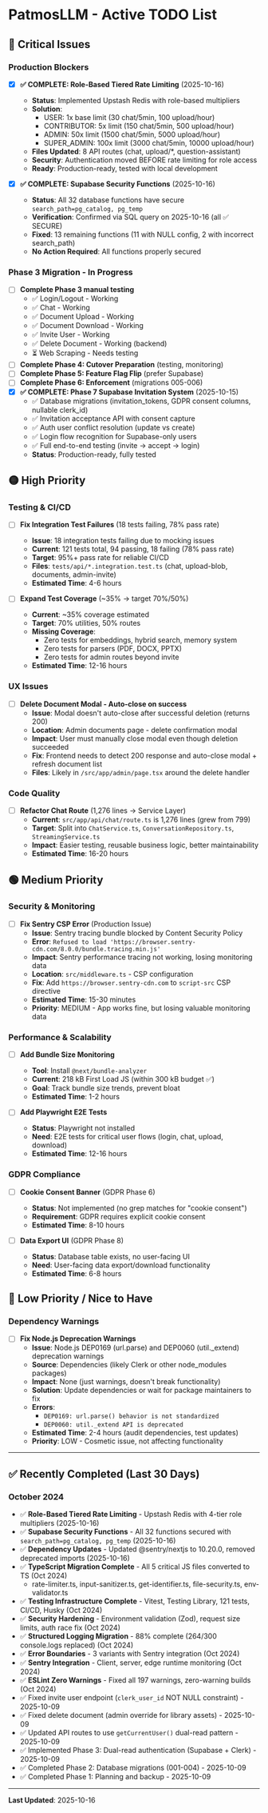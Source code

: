 # PatmosLLM - Active TODO List

## 🔴 Critical Issues

### Production Blockers
- [x] **✅ COMPLETE: Role-Based Tiered Rate Limiting** (2025-10-16)
  - **Status**: Implemented Upstash Redis with role-based multipliers
  - **Solution**:
    - USER: 1x base limit (30 chat/5min, 100 upload/hour)
    - CONTRIBUTOR: 5x limit (150 chat/5min, 500 upload/hour)
    - ADMIN: 50x limit (1500 chat/5min, 5000 upload/hour)
    - SUPER_ADMIN: 100x limit (3000 chat/5min, 10000 upload/hour)
  - **Files Updated**: 8 API routes (chat, upload/*, question-assistant)
  - **Security**: Authentication moved BEFORE rate limiting for role access
  - **Ready**: Production-ready, tested with local development

- [x] **✅ COMPLETE: Supabase Security Functions** (2025-10-16)
  - **Status**: All 32 database functions have secure `search_path=pg_catalog, pg_temp`
  - **Verification**: Confirmed via SQL query on 2025-10-16 (all ✅ SECURE)
  - **Fixed**: 13 remaining functions (11 with NULL config, 2 with incorrect search_path)
  - **No Action Required**: All functions properly secured

### Phase 3 Migration - In Progress
- [ ] **Complete Phase 3 manual testing**
  - ✅ Login/Logout - Working
  - ✅ Chat - Working
  - ✅ Document Upload - Working
  - ✅ Document Download - Working
  - ✅ Invite User - Working
  - ✅ Delete Document - Working (backend)
  - ⏳ Web Scraping - Needs testing
- [ ] **Complete Phase 4: Cutover Preparation** (testing, monitoring)
- [ ] **Complete Phase 5: Feature Flag Flip** (prefer Supabase)
- [ ] **Complete Phase 6: Enforcement** (migrations 005-006)
- [x] **✅ COMPLETE: Phase 7 Supabase Invitation System** (2025-10-15)
  - ✅ Database migrations (invitation_tokens, GDPR consent columns, nullable clerk_id)
  - ✅ Invitation acceptance API with consent capture
  - ✅ Auth user conflict resolution (update vs create)
  - ✅ Login flow recognition for Supabase-only users
  - ✅ Full end-to-end testing (invite → accept → login)
  - **Status**: Production-ready, fully tested

## 🟡 High Priority

### Testing & CI/CD
- [ ] **Fix Integration Test Failures** (18 tests failing, 78% pass rate)
  - **Issue**: 18 integration tests failing due to mocking issues
  - **Current**: 121 tests total, 94 passing, 18 failing (78% pass rate)
  - **Target**: 95%+ pass rate for reliable CI/CD
  - **Files**: `tests/api/*.integration.test.ts` (chat, upload-blob, documents, admin-invite)
  - **Estimated Time**: 4-6 hours

- [ ] **Expand Test Coverage** (~35% → target 70%/50%)
  - **Current**: ~35% coverage estimated
  - **Target**: 70% utilities, 50% routes
  - **Missing Coverage**:
    - Zero tests for embeddings, hybrid search, memory system
    - Zero tests for parsers (PDF, DOCX, PPTX)
    - Zero tests for admin routes beyond invite
  - **Estimated Time**: 12-16 hours

### UX Issues
- [ ] **Delete Document Modal - Auto-close on success**
  - **Issue**: Modal doesn't auto-close after successful deletion (returns 200)
  - **Location**: Admin documents page - delete confirmation modal
  - **Impact**: User must manually close modal even though deletion succeeded
  - **Fix**: Frontend needs to detect 200 response and auto-close modal + refresh document list
  - **Files**: Likely in `/src/app/admin/page.tsx` around the delete handler

### Code Quality
- [ ] **Refactor Chat Route** (1,276 lines → Service Layer)
  - **Current**: `src/app/api/chat/route.ts` is 1,276 lines (grew from 799)
  - **Target**: Split into `ChatService.ts`, `ConversationRepository.ts`, `StreamingService.ts`
  - **Impact**: Easier testing, reusable business logic, better maintainability
  - **Estimated Time**: 16-20 hours

## 🟢 Medium Priority

### Security & Monitoring
- [ ] **Fix Sentry CSP Error** (Production Issue)
  - **Issue**: Sentry tracing bundle blocked by Content Security Policy
  - **Error**: `Refused to load 'https://browser.sentry-cdn.com/8.0.0/bundle.tracing.min.js'`
  - **Impact**: Sentry performance tracing not working, losing monitoring data
  - **Location**: `src/middleware.ts` - CSP configuration
  - **Fix**: Add `https://browser.sentry-cdn.com` to `script-src` CSP directive
  - **Estimated Time**: 15-30 minutes
  - **Priority**: MEDIUM - App works fine, but losing valuable monitoring data

### Performance & Scalability
- [ ] **Add Bundle Size Monitoring**
  - **Tool**: Install `@next/bundle-analyzer`
  - **Current**: 218 kB First Load JS (within 300 kB budget ✅)
  - **Goal**: Track bundle size trends, prevent bloat
  - **Estimated Time**: 1-2 hours

- [ ] **Add Playwright E2E Tests**
  - **Status**: Playwright not installed
  - **Need**: E2E tests for critical user flows (login, chat, upload, download)
  - **Estimated Time**: 12-16 hours

### GDPR Compliance
- [ ] **Cookie Consent Banner** (GDPR Phase 6)
  - **Status**: Not implemented (no grep matches for "cookie consent")
  - **Requirement**: GDPR requires explicit cookie consent
  - **Estimated Time**: 8-10 hours

- [ ] **Data Export UI** (GDPR Phase 8)
  - **Status**: Database table exists, no user-facing UI
  - **Need**: User-facing data export/download functionality
  - **Estimated Time**: 6-8 hours

## 🔵 Low Priority / Nice to Have

### Dependency Warnings
- [ ] **Fix Node.js Deprecation Warnings**
  - **Issue**: Node.js DEP0169 (url.parse) and DEP0060 (util._extend) deprecation warnings
  - **Source**: Dependencies (likely Clerk or other node_modules packages)
  - **Impact**: None (just warnings, doesn't break functionality)
  - **Solution**: Update dependencies or wait for package maintainers to fix
  - **Errors**:
    - `DEP0169: url.parse() behavior is not standardized`
    - `DEP0060: util._extend API is deprecated`
  - **Estimated Time**: 2-4 hours (audit dependencies, test updates)
  - **Priority**: LOW - Cosmetic issue, not affecting functionality

---

## ✅ Recently Completed (Last 30 Days)

### October 2024
- ✅ **Role-Based Tiered Rate Limiting** - Upstash Redis with 4-tier role multipliers (2025-10-16)
- ✅ **Supabase Security Functions** - All 32 functions secured with `search_path=pg_catalog, pg_temp` (2025-10-16)
- ✅ **Dependency Updates** - Updated @sentry/nextjs to 10.20.0, removed deprecated imports (2025-10-16)
- ✅ **TypeScript Migration Complete** - All 5 critical JS files converted to TS (Oct 2024)
  - rate-limiter.ts, input-sanitizer.ts, get-identifier.ts, file-security.ts, env-validator.ts
- ✅ **Testing Infrastructure Complete** - Vitest, Testing Library, 121 tests, CI/CD, Husky (Oct 2024)
- ✅ **Security Hardening** - Environment validation (Zod), request size limits, auth race fix (Oct 2024)
- ✅ **Structured Logging Migration** - 88% complete (264/300 console.logs replaced) (Oct 2024)
- ✅ **Error Boundaries** - 3 variants with Sentry integration (Oct 2024)
- ✅ **Sentry Integration** - Client, server, edge runtime monitoring (Oct 2024)
- ✅ **ESLint Zero Warnings** - Fixed all 197 warnings, zero-warning builds (Oct 2024)
- ✅ Fixed invite user endpoint (`clerk_user_id` NOT NULL constraint) - 2025-10-09
- ✅ Fixed delete document (admin override for library assets) - 2025-10-09
- ✅ Updated API routes to use `getCurrentUser()` dual-read pattern - 2025-10-09
- ✅ Implemented Phase 3: Dual-read authentication (Supabase + Clerk) - 2025-10-09
- ✅ Completed Phase 2: Database migrations (001-004) - 2025-10-09
- ✅ Completed Phase 1: Planning and backup - 2025-10-09

---

**Last Updated**: 2025-10-16
